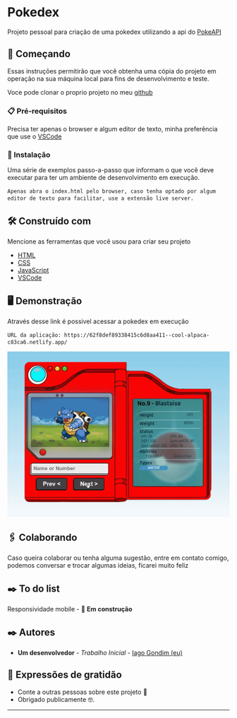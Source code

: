 # Pokedex

Projeto pessoal para criação de uma pokedex utilizando a api do [PokeAPI](https://pokeapi.co/)

## 🚀 Começando

Essas instruções permitirão que você obtenha uma cópia do projeto em operação na sua máquina local para fins de desenvolvimento e teste.

Voce pode clonar o proprio projeto no meu [github](https://github.com/IagoGondim/pokedex)

### 📋 Pré-requisitos

Precisa ter apenas o browser e algum editor de texto, minha preferência que use o [VSCode](https://code.visualstudio.com/)


### 🔧 Instalação

Uma série de exemplos passo-a-passo que informam o que você deve executar para ter um ambiente de desenvolvimento em execução.

```
Apenas abra o index.html pelo browser, caso tenha optado por algum editor de texto para facilitar, use a extensão live server.
```

## 🛠️ Construído com

Mencione as ferramentas que você usou para criar seu projeto

* [HTML](https://developer.mozilla.org/pt-BR/docs/Web/HTML)
* [CSS](https://maven.apache.org/)
* [JavaScript](https://rometools.github.io/rome/)
* [VSCode](https://code.visualstudio.com/)

## 🖥️ Demonstração

Através desse link é possivel acessar a pokedex em execução

````
URL da aplicação: https://62f8def89338415c6d8aa411--cool-alpaca-c83ca6.netlify.app/
````
<div align="center" >

![](/img/animated-pokedex.gif)

</div>

## 🖇️ Colaborando

Caso queira colaborar ou tenha alguma sugestão, entre em contato comigo, podemos conversar e trocar algumas ideias, ficarei muito feliz

## ✒️ To do list

Responsividade mobile - 🚀 **Em construção**

## ✒️ Autores

* **Um desenvolvedor** - *Trabalho Inicial* - [Iago Gondim (eu)](https://github.com/IagoGondim)

## 🎁 Expressões de gratidão

* Conte a outras pessoas sobre este projeto 📢
* Obrigado publicamente 🤓.

---